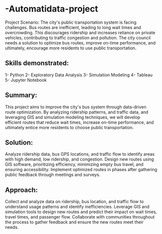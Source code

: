 # -Automatidata-project
Project Scenario:
The city's public transportation system is facing challenges. Bus routes are inefficient, leading to long wait times and overcrowding. This discourages ridership and increases reliance on private vehicles, contributing to traffic congestion and pollution. The city council needs a solution to optimize bus routes, improve on-time performance, and ultimately, encourage more residents to use public transportation.

## Skills demonstrated:
1- Python
2- Exploratory Data Analysis
3- Simulation Modeling
4- Tableau
5- Jupyter Notebook
 
## Summary:
This project aims to improve the city's bus system through data-driven route optimization. By analyzing ridership patterns, and traffic data, and leveraging GIS and simulation modeling techniques, we will develop efficient routes that reduce wait times, increase on-time performance, and ultimately entice more residents to choose public transportation.

## Solution:
Analyze ridership data, bus GPS locations, and traffic flow to identify areas with high demand, low ridership, and congestion.
Design new routes using GIS software, prioritizing efficiency, minimizing empty bus travel, and ensuring accessibility.
Implement optimized routes in phases after gathering public feedback through meetings and surveys.

## Approach:
Collect and analyze data on ridership, bus location, and traffic flow to understand usage patterns and identify inefficiencies.
Leverage GIS and simulation tools to design new routes and predict their impact on wait times, travel times, and passenger flow.
Collaborate with communities throughout the process to gather feedback and ensure the new routes meet their needs.
